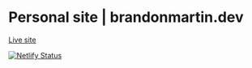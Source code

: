 # Personal site | brandonmartin.dev

[Live site](https://brandonmartin.dev)

[![Netlify Status](https://api.netlify.com/api/v1/badges/2181085e-5f15-401c-b61c-debe1ca42b9f/deploy-status)](https://app.netlify.com/sites/sweet-longma-5d41b1/deploys)
